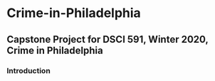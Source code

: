 # Crime-in-Philadelphia
## Capstone Project for DSCI 591, Winter 2020, Crime in Philadelphia
### Introduction


